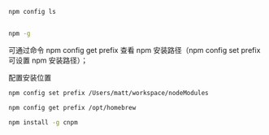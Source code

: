 





```sh
npm config ls


npm -g
```





可通过命令 npm config get prefix 查看 npm 安装路径（npm config set prefix 可设置 npm 安装路径）；





配置安装位置

```sh
npm config set prefix /Users/matt/workspace/nodeModules
```



```sh
npm config get prefix /opt/homebrew
```







```sh
npm install -g cnpm
```

